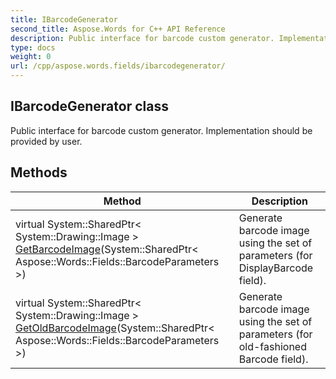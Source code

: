 ```yaml
---
title: IBarcodeGenerator
second_title: Aspose.Words for C++ API Reference
description: Public interface for barcode custom generator. Implementation should be provided by user. 
type: docs
weight: 0
url: /cpp/aspose.words.fields/ibarcodegenerator/
---
```

## IBarcodeGenerator class


Public interface for barcode custom generator. Implementation should be provided by user. 

## Methods

| Method | Description |
| --- | --- |
| virtual System::SharedPtr< System::Drawing::Image > [GetBarcodeImage](./getbarcodeimage/)(System::SharedPtr< Aspose::Words::Fields::BarcodeParameters >) | Generate barcode image using the set of parameters (for DisplayBarcode field).  |
| virtual System::SharedPtr< System::Drawing::Image > [GetOldBarcodeImage](./getoldbarcodeimage/)(System::SharedPtr< Aspose::Words::Fields::BarcodeParameters >) | Generate barcode image using the set of parameters (for old-fashioned Barcode field).  |
